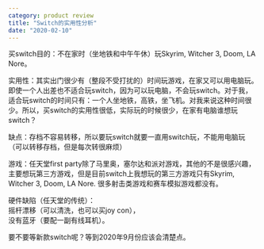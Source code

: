 ```yaml
---
category: product review
title: "Switch的实用性分析"
date: "2020-02-10"
---
```


买switch目的：不在家时（坐地铁和中午午休）玩Skyrim, Witcher 3, Doom, LA Nore。

实用性：其实出门很少有（整段不受打扰的）时间玩游戏，在家又可以用电脑玩。即使一个人出差也不适合玩switch，因为可以玩电脑，不会玩switch。对于我，适合玩switch的时间只有：一个人坐地铁，高铁，坐飞机。对我来说这种时间很少。所以，买switch的实用性很低，实际玩的时候很少，在家有电脑谁想玩switch？

缺点：存档不容易转移，所以要玩switch就要一直用switch玩，不能用电脑玩（可以转移存档，但是每次转很麻烦）

游戏：任天堂first party除了马里奥，塞尔达和派对游戏，其他的不是很感兴趣，主要想玩第三方游戏，但是目前switch上我想玩的第三方游戏只有Skyrim, Witcher 3, Doom, LA Nore. 很多射击类游戏和赛车模拟游戏都没有。

硬件缺陷（任天堂的传统）：  
摇杆漂移（可以清洗，也可以买joy con），  
没有蓝牙（要配一副有线耳机）。

要不要等新款switch呢？等到2020年9月份应该会清楚点。
